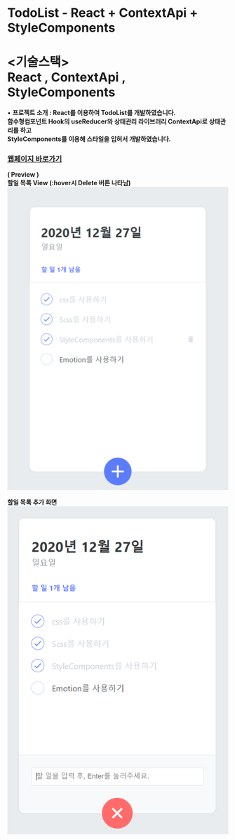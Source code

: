 # TodoList - React + ContextApi + StyleComponents

# <기술스택> <br/> React , ContextApi , StyleComponents
 
•	<b>프로젝트 소개<b/> : React를 이용하여 TodoList를 개발하였습니다.
<br/>함수형컴포넌트 Hook의 useReducer와 상태관리 라이브러리 ContextApi로 상태관리를 하고
 <br/>StyleComponents를 이용해 스타일을 입혀서 개발하였습니다. 
 
### [웹페이지 바로가기](https://wondonghwi.github.io/React_TodoList_styleComponents_Context/)

( Preview ) <br/>
할일 목록 View (:hover시 Delete 버튼 나타남)<br />
![](image/TodoListView.PNG)

할일 목록 추가 화면<br />
![](image/TodoListInput.PNG)
